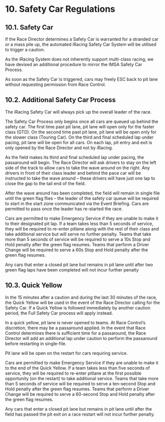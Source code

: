 # 10. Safety Car Regulations

## 10.1. Safety Car
If the Race Director determines a Safety Car is warranted for a stranded car or a mass pile up, the automated iRacing Safety Car System will be utilised to trigger a caution.

As the iRacing System does not inherently support multi-class racing, we have devised an additional procedure to mirror the IMSA Safety Car Process.

As soon as the Safety Car is triggered, cars may freely ESC back to pit lane without requesting permission from Race Control.

## 10.2. Additional Safety Car Process
The iRacing Safety Car will always pick up the overall leader of the race.

The Safety Car Process only begins once all cars are queued up behind the safety car. The first time past pit lane, pit lane will open only for the faster class (GTD). On the second time past pit lane, pit lane will be open only for the slower class (Touring Car). On the third and final scheduled lap under pacing, pit lane will be open for all cars. On each lap, pit entry and exit is only opened by the Race Director and not by iRacing.

As the field makes its third and final scheduled lap under pacing, the passaround will begin. The Race Director will ask drivers to stay on the left side of the track to allow cars to take the wave around on the right. Any drivers in front of their class leader and behind the pace car will be instructed to take the wave around – these drivers will have just one lap to close the gap to the tail end of the field.

After the wave around has been completed, the field will remain in single file until the green flag flies – the leader of the safety car queue will be required to start in the start zone communicated via the Event Briefing. Cars are permitted to pass once the leader has re-started the race.

Cars are permitted to make Emergency Service if they are unable to make it to their designated pit lap. If a team takes less than 5 seconds of service, they will be required to re-enter pitlane along with the rest of their class and take additional service but will serve no further penalty. Teams that take more than 5 seconds of service will be required to serve a 10s Stop and Hold penalty after the green flag resumes. Teams that perform a Driver Change will be required to serve a 60s Stop and Hold penalty after the green flag resumes.

Any cars that enter a closed pit lane but remains in pit lane until after two green flag laps have been completed will not incur further penalty

## 10.3. Quick Yellow
In the 15 minutes after a caution and during the last 30 minutes of the race, the Quick Yellow will be used in the event of the Race Director calling for the Safety Car. If a Quick Yellow is followed immediately by another caution period, the Full Safety Car process will apply instead.

In a quick yellow, pit lane is never opened to teams. At Race Control’s discretion, there may be a passaround applied. In the event that Race Control determines there is sufficient time for a passaround, the Race Director will add an additional lap under caution to perform the passaround before restarting in single-file.

Pit lane will be open on the restart for cars requiring service.

Cars are permitted to make Emergency Service if they are unable to make it to the end of the Quick Yellow. If a team takes less than five seconds of service, they will be required to re-enter pitlane at the first possible opportunity (on the restart) to take additional service. Teams that take more than 5 seconds of service will be required to serve a ten-second Stop and Hold penalty after the green flag resumes. Teams that perform a Driver Change will be required to serve a 60-second Stop and Hold penalty after the green flag resumes.

Any cars that enter a closed pit lane but remains in pit lane until after the field has passed the pit exit on a race restart will not incur further penalty.
